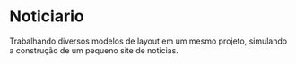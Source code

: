 # Noticiario
Trabalhando diversos modelos de layout em um mesmo projeto, simulando a construção de um pequeno site de noticias.
